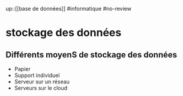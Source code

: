 up::[[base de données]]
#informatique #no-review 
# stockage des données

## Différents moyenS de stockage des données
 - Papier
 - Support individuel
 - Serveur sur un réseau
 - Serveurs sur le cloud

 

